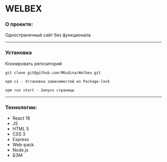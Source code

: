 # WELBEX 

### О проекте:

Одностраничный сайт без функционала

---

### Установка 

Клонировать репозиторий
```
git clone git@github.com:MKudina/Welbex.git
```

```
npm ci - Установка зависимостей из Package-lock
```

```
npm run start - Запуск страницы
```

---

### Технологии:
* React 18
* JS
* HTML 5
* CSS 3
* Express
* Web-pack
* Node.js
* БЭМ
